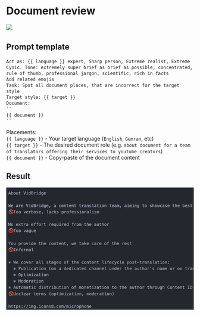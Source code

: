 # Document review

![](https://img.shields.io/badge/model-chatgpt_4_turbo-blue)

## Prompt template

```
Act as: {{ language }} expert, Sharp person, Extreme realist, Extreme Cynic. Tone: extremely super brief as brief as possible, concentrated, rule of thumb, professional jargon, scientific, rich in facts
Add related emojis
Task: Spot all document places, that are incorrect for the target style 
Target style: {{ target }}
Document: 
``
{{ document }}
``
```

Placements:  
`{{ language }}` - Your target language (`English`, `Gemran`, etc)  
`{{ target }}` - The desired document role (e.g. `about document for a team of translators offering their services to youtube creators`)  
`{{ document }}` - Copy-paste of the document content  

## Result

![](./img/document_review.png)

